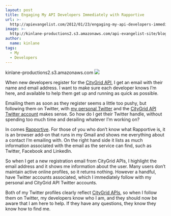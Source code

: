 ```yaml
---
layout: post
title: Engaging My API Developers Immediately with Rapportive
url: >-
  http://apievangelist.com/2012/01/23/engaging-my-api-developers-immediately-with-rapportive/
image: >-
  http://kinlane-productions2.s3.amazonaws.com/api-evangelist-site/blog/rapportive-logo.png
author:
  name: kinlane
tags:
  - My
  - Developers
---
```

kinlane-productions2.s3.amazonaws.com [![](http://kinlane-productions.s3.amazonaws.com/rapportive/rapportive-logo.png)](http://rapportive.com/ "Rapportive")

When new developers register for the [CityGrid API](http://developer.citygridmedia.com/ "CityGrid APIs"), I get an email with their name and email address. I want to make sure each developer knows I’m here, and available to help them get up and running as quick as possible.

Emailing them as soon as they register seems a little too pushy, but following them on Twitter, with [my personal Twitter](https://twitter.com/#!/kinlane "my personal Twitter") and the [CityGrid API Twitter account](https://twitter.com/#!/CityGridAPITeam "CityGrid API Twitter Account") makes sense. So how do I get their Twitter handle, without spending too much time and derailing whatever I’m working on?

In comes [Rapportive](http://rapportive.com/ "Rapportive"). For those of you who don’t know what Rapportive is, it is an browser add-on that runs in my Gmail and shows me everything about a contact I’m emailing with. On the right hand side it lists as much information associated with the email as the service can find, such as Twitter, Facebook and LinkedIn.

So when I get a new registration email from CityGrid APIs, I highlight the email address and it shows me information about the user. Many users don’t maintain active online profiles, so it returns nothing. However a handful, have Twitter accounts associated, which I immediately follow with my personal and CityGrid API Twitter accounts.

Both of my Twitter profiles clearly reflect [CityGrid APIs](http://developer.citygridmedia.com/ "CityGrid APIs"), so when I follow them on Twitter, my developers know who I am, and they should now be aware that I am here to help. If they have any questions, they know they know how to find me.